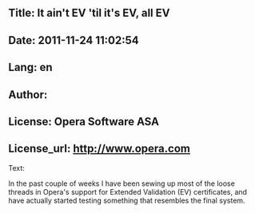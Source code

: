 Title: It ain't EV 'til it's EV, all EV
----
Date: 2011-11-24 11:02:54
----
Lang: en
----
Author: 
----
License: Opera Software ASA
----
License_url: http://www.opera.com
----
Text:

<p>
In the past couple of weeks I have been sewing up most of the loose threads in Opera&#39;s support for Extended Validation (EV) certificates, and have actually started testing something that resembles the final system.
</p>

